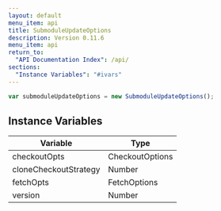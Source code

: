 ```yaml
---
layout: default
menu_item: api
title: SubmoduleUpdateOptions
description: Version 0.11.6
menu_item: api
return_to:
  "API Documentation Index": /api/
sections:
  "Instance Variables": "#ivars"
---
```


```js
var submoduleUpdateOptions = new SubmoduleUpdateOptions();
```

## <a name="ivars"></a>Instance Variables

| Variable | Type |
| --- | --- |
| <a name="checkoutOpts"></a>checkoutOpts | CheckoutOptions |
| <a name="cloneCheckoutStrategy"></a>cloneCheckoutStrategy | Number |
| <a name="fetchOpts"></a>fetchOpts | FetchOptions |
| <a name="version"></a>version | Number |

